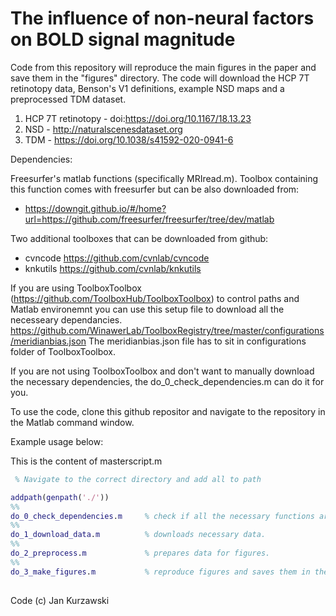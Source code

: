 # The influence of non-neural factors on BOLD signal magnitude
Code from this repository will reproduce the main figures in the paper and save them in the "figures" directory.
The code will download the HCP 7T retinotopy data, Benson's V1 definitions, example NSD maps and a preprocessed TDM dataset. 

1. HCP 7T retinotopy - doi:https://doi.org/10.1167/18.13.23
2. NSD               - http://naturalscenesdataset.org
3. TDM               - https://doi.org/10.1038/s41592-020-0941-6

Dependencies:

Freesurfer's matlab functions (specifically MRIread.m). Toolbox containing this function comes with freesurfer
but can be also downloaded from:

* https://downgit.github.io/#/home?url=https://github.com/freesurfer/freesurfer/tree/dev/matlab

Two additional toolboxes that can be downloaded from github:

* cvncode https://github.com/cvnlab/cvncode
* knkutils https://github.com/cvnlab/knkutils

If you are using ToolboxToolbox (https://github.com/ToolboxHub/ToolboxToolbox) to control paths and Matlab environemnt you can use this setup file to download all the necesseary dependancies.
https://github.com/WinawerLab/ToolboxRegistry/tree/master/configurations/meridianbias.json
The meridianbias.json file has to sit in configurations folder of ToolboxToolbox.

If you are not using ToolboxToolbox and don't want to manually download the necessary dependencies, the do_0_check_dependencies.m can do it for you.

To use the code, clone this github repositor and navigate to the repository in the Matlab command window.

Example usage below:

This is the content of masterscript.m

``` Matlab
 % Navigate to the correct directory and add all to path

addpath(genpath('./'))
%%
do_0_check_dependencies.m     % check if all the necessary functions are in the path.
%%
do_1_download_data.m          % downloads necessary data.
%%
do_2_preprocess.m             % prepares data for figures.
%%
do_3_make_figures.m           % reproduce figures and saves them in the newly created "figures" directory.
 
``` 
 
 
Code (c) Jan Kurzawski

